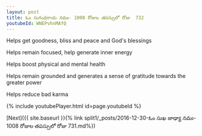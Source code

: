 ```yaml
---
layout: post
title: ఓం సుగంధరాయ నమః- 1008 రోజుల తపస్సులో రోజు  732
youtubeId: WNEPvhnMAfQ
---
```

 
 
Helps get goodness, bliss and peace and God's blessings
 
Helps remain focused, help generate inner energy 
 
Helps boost physical and mental health 
 
Helps remain grounded and generates a sense of gratitude towards the greater power 
 
Helps reduce bad karma
 
 
 
 


{% include youtubePlayer.html id=page.youtubeId %}
 
[Next]({{ site.baseurl }}{% link  split1/_posts/2016-12-30-ఓం సుఖ జాఢ్యా నమః- 1008 రోజుల తపస్సులో రోజు  731.md%})
 
